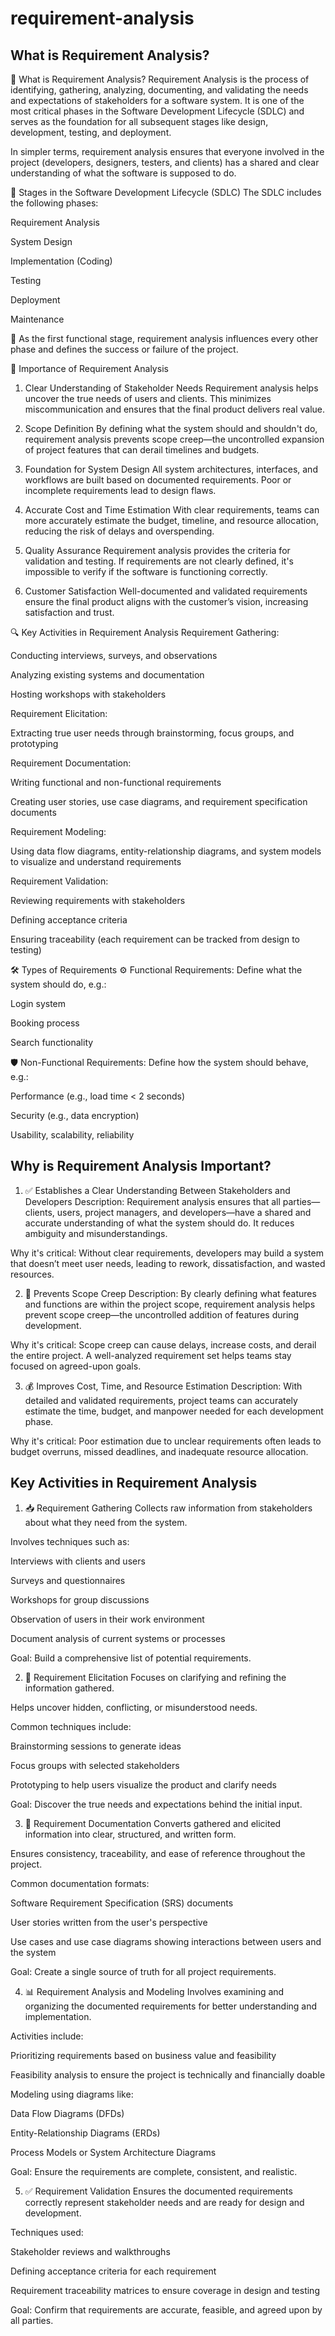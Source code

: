 # requirement-analysis

## What is Requirement Analysis?
📌 What is Requirement Analysis?
Requirement Analysis is the process of identifying, gathering, analyzing, documenting, and validating the needs and expectations of stakeholders for a software system. It is one of the most critical phases in the Software Development Lifecycle (SDLC) and serves as the foundation for all subsequent stages like design, development, testing, and deployment.

In simpler terms, requirement analysis ensures that everyone involved in the project (developers, designers, testers, and clients) has a shared and clear understanding of what the software is supposed to do.

🧱 Stages in the Software Development Lifecycle (SDLC)
The SDLC includes the following phases:

Requirement Analysis

System Design

Implementation (Coding)

Testing

Deployment

Maintenance

📍 As the first functional stage, requirement analysis influences every other phase and defines the success or failure of the project.

🎯 Importance of Requirement Analysis
1. Clear Understanding of Stakeholder Needs
Requirement analysis helps uncover the true needs of users and clients. This minimizes miscommunication and ensures that the final product delivers real value.

2. Scope Definition
By defining what the system should and shouldn't do, requirement analysis prevents scope creep—the uncontrolled expansion of project features that can derail timelines and budgets.

3. Foundation for System Design
All system architectures, interfaces, and workflows are built based on documented requirements. Poor or incomplete requirements lead to design flaws.

4. Accurate Cost and Time Estimation
With clear requirements, teams can more accurately estimate the budget, timeline, and resource allocation, reducing the risk of delays and overspending.

5. Quality Assurance
Requirement analysis provides the criteria for validation and testing. If requirements are not clearly defined, it's impossible to verify if the software is functioning correctly.

6. Customer Satisfaction
Well-documented and validated requirements ensure the final product aligns with the customer’s vision, increasing satisfaction and trust.

🔍 Key Activities in Requirement Analysis
Requirement Gathering:

Conducting interviews, surveys, and observations

Analyzing existing systems and documentation

Hosting workshops with stakeholders

Requirement Elicitation:

Extracting true user needs through brainstorming, focus groups, and prototyping

Requirement Documentation:

Writing functional and non-functional requirements

Creating user stories, use case diagrams, and requirement specification documents

Requirement Modeling:

Using data flow diagrams, entity-relationship diagrams, and system models to visualize and understand requirements

Requirement Validation:

Reviewing requirements with stakeholders

Defining acceptance criteria

Ensuring traceability (each requirement can be tracked from design to testing)

🛠️ Types of Requirements
⚙️ Functional Requirements:
Define what the system should do, e.g.:

Login system

Booking process

Search functionality

🛡️ Non-Functional Requirements:
Define how the system should behave, e.g.:

Performance (e.g., load time < 2 seconds)

Security (e.g., data encryption)

Usability, scalability, reliability


## Why is Requirement Analysis Important?
1. ✅ Establishes a Clear Understanding Between Stakeholders and Developers
Description:
Requirement analysis ensures that all parties—clients, users, project managers, and developers—have a shared and accurate understanding of what the system should do. It reduces ambiguity and misunderstandings.

Why it's critical:
Without clear requirements, developers may build a system that doesn’t meet user needs, leading to rework, dissatisfaction, and wasted resources.

2. 🛑 Prevents Scope Creep
Description:
By clearly defining what features and functions are within the project scope, requirement analysis helps prevent scope creep—the uncontrolled addition of features during development.

Why it's critical:
Scope creep can cause delays, increase costs, and derail the entire project. A well-analyzed requirement set helps teams stay focused on agreed-upon goals.

3. 💰 Improves Cost, Time, and Resource Estimation
Description:
With detailed and validated requirements, project teams can accurately estimate the time, budget, and manpower needed for each development phase.

Why it's critical:
Poor estimation due to unclear requirements often leads to budget overruns, missed deadlines, and inadequate resource allocation.

## Key Activities in Requirement Analysis
1. 📥 Requirement Gathering
Collects raw information from stakeholders about what they need from the system.

Involves techniques such as:

Interviews with clients and users

Surveys and questionnaires

Workshops for group discussions

Observation of users in their work environment

Document analysis of current systems or processes

Goal: Build a comprehensive list of potential requirements.

2. 🧠 Requirement Elicitation
Focuses on clarifying and refining the information gathered.

Helps uncover hidden, conflicting, or misunderstood needs.

Common techniques include:

Brainstorming sessions to generate ideas

Focus groups with selected stakeholders

Prototyping to help users visualize the product and clarify needs

Goal: Discover the true needs and expectations behind the initial input.

3. 📝 Requirement Documentation
Converts gathered and elicited information into clear, structured, and written form.

Ensures consistency, traceability, and ease of reference throughout the project.

Common documentation formats:

Software Requirement Specification (SRS) documents

User stories written from the user's perspective

Use cases and use case diagrams showing interactions between users and the system

Goal: Create a single source of truth for all project requirements.

4. 📊 Requirement Analysis and Modeling
Involves examining and organizing the documented requirements for better understanding and implementation.

Activities include:

Prioritizing requirements based on business value and feasibility

Feasibility analysis to ensure the project is technically and financially doable

Modeling using diagrams like:

Data Flow Diagrams (DFDs)

Entity-Relationship Diagrams (ERDs)

Process Models or System Architecture Diagrams

Goal: Ensure the requirements are complete, consistent, and realistic.

5. ✅ Requirement Validation
Ensures the documented requirements correctly represent stakeholder needs and are ready for design and development.

Techniques used:

Stakeholder reviews and walkthroughs

Defining acceptance criteria for each requirement

Requirement traceability matrices to ensure coverage in design and testing

Goal: Confirm that requirements are accurate, feasible, and agreed upon by all parties.

